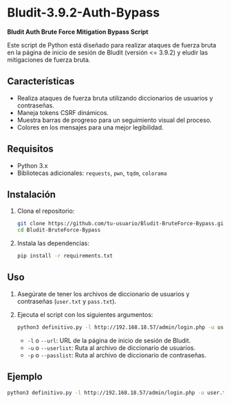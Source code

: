 # Bludit-3.9.2-Auth-Bypass

**Bludit Auth Brute Force Mitigation Bypass Script**

Este script de Python está diseñado para realizar ataques de fuerza bruta en la página de inicio de sesión de Bludit (versión <= 3.9.2) y eludir las mitigaciones de fuerza bruta.

## Características

- Realiza ataques de fuerza bruta utilizando diccionarios de usuarios y contraseñas.
- Maneja tokens CSRF dinámicos.
- Muestra barras de progreso para un seguimiento visual del proceso.
- Colores en los mensajes para una mejor legibilidad.

## Requisitos

- Python 3.x
- Bibliotecas adicionales: `requests`, `pwn`, `tqdm`, `colorama`

## Instalación

1. Clona el repositorio:

    ```sh
    git clone https://github.com/tu-usuario/Bludit-BruteForce-Bypass.git
    cd Bludit-BruteForce-Bypass
    ```

2. Instala las dependencias:

    ```sh
    pip install -r requirements.txt
    ```

## Uso

1. Asegúrate de tener los archivos de diccionario de usuarios y contraseñas (`user.txt` y `pass.txt`).

2. Ejecuta el script con los siguientes argumentos:

    ```sh
    python3 definitivo.py -l http://192.168.18.57/admin/login.php -u user.txt -p /usr/share/wordlists/rockyou.txt
    ```

    - `-l` o `--url`: URL de la página de inicio de sesión de Bludit.
    - `-u` o `--userlist`: Ruta al archivo de diccionario de usuarios.
    - `-p` o `--passlist`: Ruta al archivo de diccionario de contraseñas.

## Ejemplo

```sh
python3 definitivo.py -l http://192.168.18.57/admin/login.php -u user.txt -p /usr/share/wordlists/rockyou.txt
